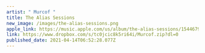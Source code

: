 ```yaml
---
artist: " Murcof "
title: The Alias Sessions
new_image: /images/the-alias-sessions.png
apple_link: https://music.apple.com/us/album/the-alias-sessions/1544679153
link: https://www.dropbox.com/s/tc0jcic8k5ri64i/Murcof.zip?dl=0
published_date: 2021-04-14T06:52:28.077Z
---
```

